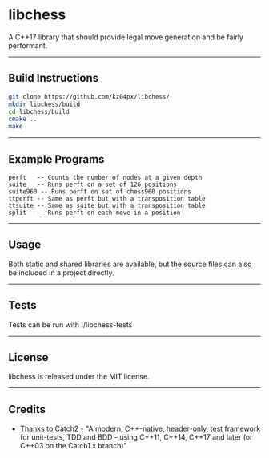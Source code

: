 # libchess
A C++17 library that should provide legal move generation and be fairly performant.

---

## Build Instructions
```bash
git clone https://github.com/kz04px/libchess/
mkdir libchess/build
cd libchess/build
cmake ..
make
```

---

## Example Programs
```
perft   -- Counts the number of nodes at a given depth
suite   -- Runs perft on a set of 126 positions
suite960 -- Runs perft on set of chess960 positions
ttperft -- Same as perft but with a transposition table
ttsuite -- Same as suite but with a transposition table
split   -- Runs perft on each move in a position
```

---

## Usage
Both static and shared libraries are available, but the source files can also be included in a project directly.

---

## Tests
Tests can be run with ./libchess-tests

---

## License
libchess is released under the MIT license.

---

## Credits
- Thanks to [Catch2](https://github.com/catchorg/Catch2) - "A modern, C++-native, header-only, test framework for unit-tests, TDD and BDD - using C++11, C++14, C++17 and later (or C++03 on the Catch1.x branch)"
